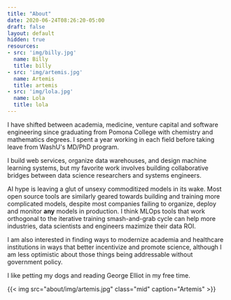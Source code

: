 ```yaml
---
title: "About"
date: 2020-06-24T08:26:20-05:00
draft: false
layout: default
hidden: true
resources:
- src: 'img/billy.jpg'
  name: Billy
  title: billy
- src: 'img/artemis.jpg'
  name: Artemis
  title: artemis
- src: 'img/lola.jpg'
  name: Lola
  title: lola
---
```


I have shifted between academia, medicine, venture capital and
software engineering since graduating from Pomona College with chemistry
and mathematics degrees. I spent a year working in each field before
taking leave from WashU's MD/PhD program.

I build web services, organize data warehouses, and design machine
learning systems, but my favorite work involves building collaborative
bridges between data science researchers and systems engineers.

AI hype is leaving a glut of unsexy commoditized models in its wake.
Most open source tools are similarly geared towards building and training more
complicated models, despite most companies failing to organize, deploy and monitor
__any__ models in production. I think MLOps tools that work orthogonal to
the iterative training smash-and-grab cycle can help more
industries, data scientists and engineers mazimize their data ROI.

I am also interested in finding ways to modernize academia and healthcare
institutions in ways that better incentivize and promote science,
although I am less optimistic about those things being addressable
without government policy.

I like petting my dogs and reading George Elliot in my free time.

<!-- {{< gallery >}} -->
<!--<div class="gallery">-->
  <!--{{< figure src="img/artemis.jpg" name="Artemis" >}}-->
  <!--{{< figure src="img/billy.jpg" name="Billy"  >}}-->
  <!--{{< figure src="img/lola.jpg" name="Lola"  >}}-->
<!--</div>-->

{{< img src="about/img/artemis.jpg" class="mid" caption="Artemis" >}}
<!--{{< img src="about/img/billy.jpg" >}}-->
<!--{{< img src="about/img/lola.jpg" >}}-->
